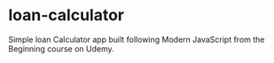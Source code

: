 # loan-calculator
Simple loan Calculator app built following Modern JavaScript from the Beginning course on Udemy.
